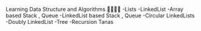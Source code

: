 Learning Data Structure and Algorithms 👩‍💻👩‍💻
-Lists 
-LinkedList
-Array based Stack , Queue 
-LinkedList based Stack , Queue 
-Circular LinkedLists 
-Doubly LinkedList
-Tree 
-Recursion
Tanas
